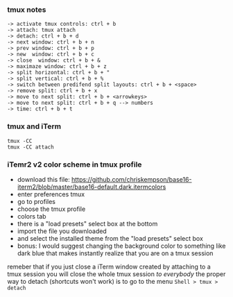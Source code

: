 ### tmux notes
```
-> activate tmux controls: ctrl + b
-> attach: tmux attach
-> detach: ctrl + b + d
-> next window: ctrl + b + n
-> prev window: ctrl + b + p
-> new  window: ctrl + b + c
-> close  window: ctrl + b + &
-> maximaze window: ctrl + b + z
-> split horizontal: ctrl + b + "
-> split vertical: ctrl + b + %
-> switch between predifend split layouts: ctrl + b + <space>
-> remove split: ctrl + b + x
-> move to next split: ctrl + b + <arrowkeys>
-> move to next split: ctrl + b + q --> numbers
-> time: ctrl + b + t
```

### tmux and iTerm

    tmux -CC
    tmux -CC attach



### iTemr2 v2 color scheme in tmux profile
* download this file: https://github.com/chriskempson/base16-iterm2/blob/master/base16-default.dark.itermcolors
* enter preferences tmux
* go to profiles
* choose the tmux profile
* colors tab
* there is a "load presets" select box at the bottom
* import the file you downloaded
* and select the installed theme from the "load presets" select box
* bonus: I would suggest changing the background color to something like dark blue that makes instantly realize that you are on a tmux session

remeber that if you just close a iTerm window created by attaching to a tmux session you will close the whole tmux session *to everybody*
the proper way to detach (shortcuts won't work) is to go to the menu `Shell > tmux > detach`

